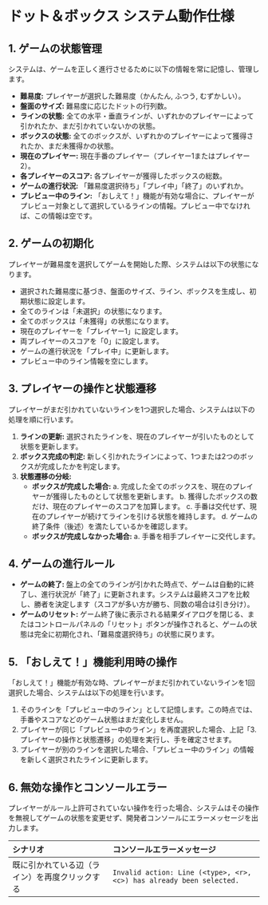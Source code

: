 # ドット＆ボックス システム動作仕様

## 1. ゲームの状態管理
システムは、ゲームを正しく進行させるために以下の情報を常に記憶し、管理します。

-   **難易度:** プレイヤーが選択した難易度（かんたん, ふつう, むずかしい）。
-   **盤面のサイズ:** 難易度に応じたドットの行列数。
-   **ラインの状態:** 全ての水平・垂直ラインが、いずれかのプレイヤーによって引かれたか、まだ引かれていないかの状態。
-   **ボックスの状態:** 全てのボックスが、いずれかのプレイヤーによって獲得されたか、まだ未獲得かの状態。
-   **現在のプレイヤー:** 現在手番のプレイヤー（プレイヤー1またはプレイヤー2）。
-   **各プレイヤーのスコア:** 各プレイヤーが獲得したボックスの総数。
-   **ゲームの進行状況:** 「難易度選択待ち」「プレイ中」「終了」のいずれか。
-   **プレビュー中のライン:** 「おしえて！」機能が有効な場合に、プレイヤーがプレビュー対象として選択しているラインの情報。プレビュー中でなければ、この情報は空です。

## 2. ゲームの初期化
プレイヤーが難易度を選択してゲームを開始した際、システムは以下の状態になります。

-   選択された難易度に基づき、盤面のサイズ、ライン、ボックスを生成し、初期状態に設定します。
-   全てのラインは「未選択」の状態になります。
-   全てのボックスは「未獲得」の状態になります。
-   現在のプレイヤーを「プレイヤー1」に設定します。
-   両プレイヤーのスコアを「0」に設定します。
-   ゲームの進行状況を「プレイ中」に更新します。
-   プレビュー中のライン情報を空にします。

## 3. プレイヤーの操作と状態遷移
プレイヤーがまだ引かれていないラインを1つ選択した場合、システムは以下の処理を順に行います。

1.  **ラインの更新:** 選択されたラインを、現在のプレイヤーが引いたものとして状態を更新します。
2.  **ボックス完成の判定:** 新しく引かれたラインによって、1つまたは2つのボックスが完成したかを判定します。
3.  **状態遷移の分岐:**
    -   **ボックスが完成した場合:**
        a. 完成した全てのボックスを、現在のプレイヤーが獲得したものとして状態を更新します。
        b. 獲得したボックスの数だけ、現在のプレイヤーのスコアを加算します。
        c. 手番は交代せず、現在のプレイヤーが続けてラインを引ける状態を維持します。
        d. ゲームの終了条件（後述）を満たしているかを確認します。
    -   **ボックスが完成しなかった場合:**
        a. 手番を相手プレイヤーに交代します。

## 4. ゲームの進行ルール
- **ゲームの終了:** 盤上の全てのラインが引かれた時点で、ゲームは自動的に終了し、進行状況が「終了」に更新されます。システムは最終スコアを比較し、勝者を決定します（スコアが多い方が勝ち、同数の場合は引き分け）。
- **ゲームのリセット:** ゲーム終了後に表示される結果ダイアログを閉じる、またはコントロールパネルの「リセット」ボタンが操作されると、ゲームの状態は完全に初期化され、「難易度選択待ち」の状態に戻ります。

## 5. 「おしえて！」機能利用時の操作
「おしえて！」機能が有効な時、プレイヤーがまだ引かれていないラインを1回選択した場合、システムは以下の処理を行います。

1.  そのラインを「プレビュー中のライン」として記憶します。この時点では、手番やスコアなどのゲーム状態はまだ変化しません。
2.  プレイヤーが同じ「プレビュー中のライン」を再度選択した場合、上記「3. プレイヤーの操作と状態遷移」の処理を実行し、手を確定させます。
3.  プレイヤーが別のラインを選択した場合、「プレビュー中のライン」の情報を新しく選択されたラインに更新します。

## 6. 無効な操作とコンソールエラー
プレイヤーがルール上許可されていない操作を行った場合、システムはその操作を無視してゲームの状態を変更せず、開発者コンソールにエラーメッセージを出力します。

| シナリオ | コンソールエラーメッセージ |
| :--- | :--- |
| 既に引かれている辺（ライン）を再度クリックする | `Invalid action: Line (<type>, <r>, <c>) has already been selected.` |